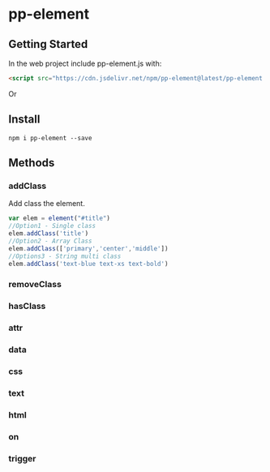 # pp-element

## Getting Started
In the web project include pp-element.js with:

```html
<script src="https://cdn.jsdelivr.net/npm/pp-element@latest/pp-element.min.js" ></script>
```

Or

## Install

```console
npm i pp-element --save
```
## Methods

### addClass
Add class the element.

```javascript
var elem = element("#title")
//Option1 - Single class
elem.addClass('title')
//Option2 - Array Class
elem.addClass(['primary','center','middle'])
//Options3 - String multi class
elem.addClass('text-blue text-xs text-bold')
```


### removeClass
### hasClass
### attr
### data
### css
### text
### html
### on  
### trigger
